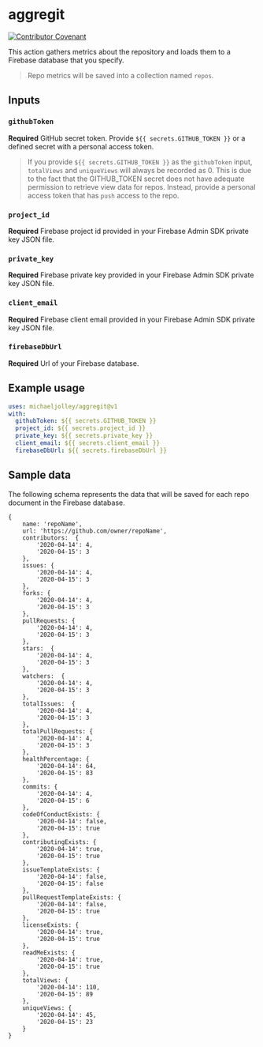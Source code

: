 # aggregit

[![Contributor Covenant](https://img.shields.io/badge/Contributor%20Covenant-v2.0%20adopted-ff69b4.svg)](code_of_conduct.md)

This action gathers metrics about the repository and loads them to a Firebase database that you specify.

> Repo metrics will be saved into a collection named `repos`.

## Inputs

### `githubToken`

**Required** GitHub secret token. Provide `${{ secrets.GITHUB_TOKEN }}` or a defined secret with a personal access token.

> If you provide `${{ secrets.GITHUB_TOKEN }}` as the `githubToken` input, `totalViews` and `uniqueViews` will always be recorded as 0. This is due to the fact that the GITHUB_TOKEN secret does not have adequate permission to retrieve view data for repos. Instead, provide a personal access token that has `push` access to the repo.

### `project_id`

**Required** Firebase project id provided in your Firebase Admin SDK private key JSON file.

### `private_key`

**Required** Firebase private key provided in your Firebase Admin SDK private key JSON file.

### `client_email`

**Required** Firebase client email provided in your Firebase Admin SDK private key JSON file.

### `firebaseDbUrl`

**Required** Url of your Firebase database.

## Example usage

```yaml
uses: michaeljolley/aggregit@v1
with:
  githubToken: ${{ secrets.GITHUB_TOKEN }}
  project_id: ${{ secrets.project_id }}
  private_key: ${{ secrets.private_key }}
  client_email: ${{ secrets.client_email }}
  firebaseDbUrl: ${{ secrets.firebaseDbUrl }}
```

## Sample data

The following schema represents the data that will be saved for each repo document in the Firebase database.

```JS
{
    name: 'repoName',
    url: 'https://github.com/owner/repoName',
    contributors:  {
        '2020-04-14': 4,
        '2020-04-15': 3
    },
    issues: {
        '2020-04-14': 4,
        '2020-04-15': 3
    },
    forks: {
        '2020-04-14': 4,
        '2020-04-15': 3
    },
    pullRequests: {
        '2020-04-14': 4,
        '2020-04-15': 3
    },
    stars:  {
        '2020-04-14': 4,
        '2020-04-15': 3
    },
    watchers:  {
        '2020-04-14': 4,
        '2020-04-15': 3
    },
    totalIssues:  {
        '2020-04-14': 4,
        '2020-04-15': 3
    },
    totalPullRequests: {
        '2020-04-14': 4,
        '2020-04-15': 3
    },
    healthPercentage: {
        '2020-04-14': 64,
        '2020-04-15': 83
    },
    commits: {
        '2020-04-14': 4,
        '2020-04-15': 6
    },
    codeOfConductExists: {
        '2020-04-14': false,
        '2020-04-15': true
    },
    contributingExists: {
        '2020-04-14': true,
        '2020-04-15': true
    },
    issueTemplateExists: {
        '2020-04-14': false,
        '2020-04-15': false
    },
    pullRequestTemplateExists: {
        '2020-04-14': false,
        '2020-04-15': true
    },
    licenseExists: {
        '2020-04-14': true,
        '2020-04-15': true
    },
    readMeExists: {
        '2020-04-14': true,
        '2020-04-15': true
    },
    totalViews: {
        '2020-04-14': 110,
        '2020-04-15': 89
    },
    uniqueViews: {
        '2020-04-14': 45,
        '2020-04-15': 23
    }
}
```
